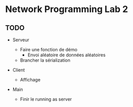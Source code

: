 # Network Programming Lab 2

## TODO 

* Serveur
    * Faire une fonction de démo
        * Envoi aléatoire de données aléatoires
    * Brancher la sérialization

* Client
    * Affichage

* Main
    * Finir le running as server

